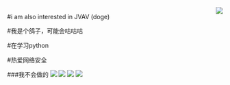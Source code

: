 <img align="right" src="https://github-readme-stats.vercel.app/api?username=Lyscf&show_icons=true&icon_color=39c5bb&text_color=24292e&bg_color=ffffff&title_color=39c5bb&hide_title=false" />

#i am also interested in JVAV (doge)

#我是个鸽子，可能会咕咕咕

#在学习python

#热爱网络安全


###我不会做的
![](https://img.shields.io/badge/-Python-3776ab?style=flat-square&logo=python&logoColor=fff) ![](https://img.shields.io/badge/-C%2b%2b-cc961c?style=flat-square&logo=C%2b%2b&logoColor=fff) ![](https://img.shields.io/badge/-C-FFC0CB?style=flat-square&logo=C&logoColor=fff) ![](https://img.shields.io/badge/-HTML5-e34f26?style=flat-square&logo=HTML5&logoColor=fff)

